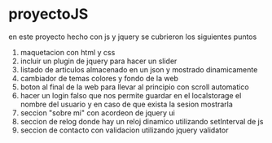 # proyectoJS
en este proyecto hecho con js y jquery se cubrieron los siguientes puntos
1. maquetacion con html y css
2. incluir un plugin de jquery para hacer un slider
3. listado de articulos almacenado en un json y mostrado dinamicamente
4. cambiador de temas colores y fondo de la web
5. boton al final de la web para llevar al principio con scroll automatico
6. hacer un login falso que nos permite guardar en el localstorage el nombre del usuario y en caso de que exista la sesion mostrarla
7. seccion "sobre mi" con acordeon de jquery ui
8. seccion de relog donde hay un reloj dinamico utilizando setInterval de js
9. seccion de contacto con validacion utilizando jquery validator

